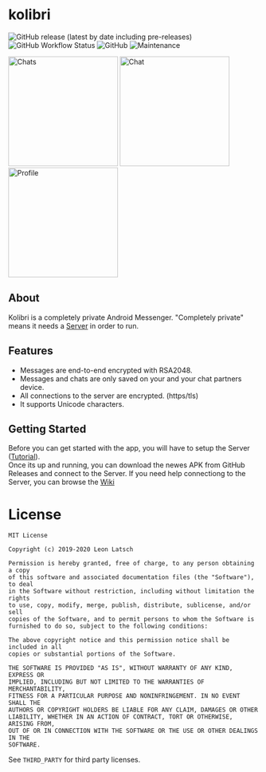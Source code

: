 # kolibri

![GitHub release (latest by date including pre-releases)](https://img.shields.io/github/v/release/leonlatsch/kolibri?include_prereleases&label=version)
![GitHub Workflow Status](https://img.shields.io/github/workflow/status/leonlatsch/kolibri/Android%20CI)
![GitHub](https://img.shields.io/github/license/leonlatsch/kolibri)
![Maintenance](https://img.shields.io/maintenance/yes/2020)

  <div>
  <img src="https://gblobscdn.gitbook.com/assets%2F-M-JQUmXIyWpdLzWdKQI%2F-M3ffOnxK5LjWH9LyVYz%2F-M3ffYRLNFBiVA_zSJwq%2FChats.png" alt="Chats" width="220"/>
  <img src="https://gblobscdn.gitbook.com/assets%2F-M-JQUmXIyWpdLzWdKQI%2F-M3ffOnxK5LjWH9LyVYz%2F-M3ffYRKNqkWrZSHaOom%2FChat%20Big.png" alt="Chat" width="220"/>
  <img src="https://gblobscdn.gitbook.com/assets%2F-M-JQUmXIyWpdLzWdKQI%2F-M3ffOnxK5LjWH9LyVYz%2F-M3ffYRPMp6MoUwQzP4W%2FProfile.png" alt="Profile" width="220"/></div>
</div>


## About

Kolibri is a completely private Android Messenger.
"Completely private" means it needs a [Server](https://github.com/leonlatsch/kolibri-server) in order to run.

## Features

- Messages are end-to-end encrypted with RSA2048.
- Messages and chats are only saved on your and your chat partners device.
- All connections to the server are encrypted. (https/tls)
- It supports Unicode characters.

## Getting Started

Before you can get started with the app, you will have to setup the Server ([Tutorial](https://kolibri.leonlatsch.dev/server/getting-started)).<br/>
Once its up and running, you can download the newes APK from GitHub Releases and connect to the Server.
If you need help connectiong to the Server, you can browse the [Wiki](https://kolibri.leonlatsch.dev)

License
=======

    MIT License
    
    Copyright (c) 2019-2020 Leon Latsch
    
    Permission is hereby granted, free of charge, to any person obtaining a copy
    of this software and associated documentation files (the "Software"), to deal
    in the Software without restriction, including without limitation the rights
    to use, copy, modify, merge, publish, distribute, sublicense, and/or sell
    copies of the Software, and to permit persons to whom the Software is
    furnished to do so, subject to the following conditions:
    
    The above copyright notice and this permission notice shall be included in all
    copies or substantial portions of the Software.
    
    THE SOFTWARE IS PROVIDED "AS IS", WITHOUT WARRANTY OF ANY KIND, EXPRESS OR
    IMPLIED, INCLUDING BUT NOT LIMITED TO THE WARRANTIES OF MERCHANTABILITY,
    FITNESS FOR A PARTICULAR PURPOSE AND NONINFRINGEMENT. IN NO EVENT SHALL THE
    AUTHORS OR COPYRIGHT HOLDERS BE LIABLE FOR ANY CLAIM, DAMAGES OR OTHER
    LIABILITY, WHETHER IN AN ACTION OF CONTRACT, TORT OR OTHERWISE, ARISING FROM,
    OUT OF OR IN CONNECTION WITH THE SOFTWARE OR THE USE OR OTHER DEALINGS IN THE
    SOFTWARE.

See `THIRD_PARTY` for third party licenses.
